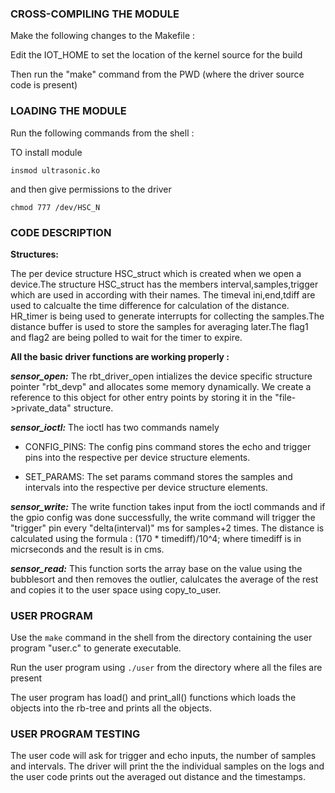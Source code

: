 ### CROSS-COMPILING THE MODULE

Make the following changes to the Makefile :

Edit the IOT_HOME to set the location of the kernel source for the build

Then run the "make" command from the PWD (where the driver source code is present)


### LOADING THE MODULE

Run the following commands from the shell :

TO install module
```
insmod ultrasonic.ko
```
and then give permissions to the driver
```
chmod 777 /dev/HSC_N
```

### CODE DESCRIPTION

**Structures:**

The per device structure HSC_struct which is created when we open a device.The structure HSC_struct has the members interval,samples,trigger which are used in according with their names.
The timeval ini,end,tdiff are used to calcualte the time difference for calculation of the distance. HR_timer is being used to generate interrupts for collecting the samples.The distance buffer is used to store the samples for averaging later.The flag1 and flag2 are being polled to wait for the timer to expire.

**All the basic driver functions are working properly :**

***sensor_open:***
The rbt_driver_open intializes the device specific structure pointer "rbt_devp" and allocates some memory dynamically.
We create a reference to this object for other entry points by storing it in the "file->private_data" structure.

***sensor_ioctl:***
The ioctl has two commands namely

* CONFIG_PINS:
  The config pins command stores the echo and trigger pins into the respective per device structure elements.

* SET_PARAMS:
  The set params command stores the samples and intervals into the respective per device structure elements.

***sensor_write:***
The write function takes input from the ioctl commands and if the gpio config was done successfully, the write command will trigger the "trigger" pin every "delta(interval)" ms for samples+2 times. The distance is calculated using the formula :
(170 * timediff)/10^4; where timediff is in micrseconds and the result is in cms.

***sensor_read:***
This function sorts the array base on the value using the bubblesort and then removes the outlier, calulcates the average of the rest and copies it to the user space using copy_to_user.


### USER PROGRAM

Use the ```make``` command in the shell from the directory containing the user program "user.c" to generate executable.

Run the user program using ```./user``` from the directory where all the files are present

The user program has load() and print_all() functions which loads the objects into the rb-tree and prints all the objects.

### USER PROGRAM TESTING

The user code will ask for trigger and echo inputs, the number of samples and intervals. The driver will print the the individual samples on the logs and the user code prints out the averaged out distance and the timestamps.
